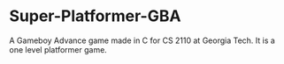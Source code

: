 # Super-Platformer-GBA
A Gameboy Advance game made in C for CS 2110 at Georgia Tech.  It is a one level platformer game.
